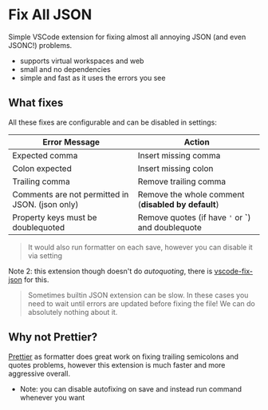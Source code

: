 # Fix All JSON

Simple VSCode extension for fixing almost all annoying JSON (and even JSONC!) problems.

- supports virtual workspaces and web
- small and no dependencies
- simple and fast as it uses the errors you see

<!-- TODO about code fixes -->

## What fixes

All these fixes are configurable and can be disabled in settings:

| Error Message                                   | Action                                               |
| ----------------------------------------------- | ---------------------------------------------------- |
| Expected comma                                  | Insert missing comma                                 |
| Colon expected                                  | Insert missing colon                                 |
| Trailing comma                                  | Remove trailing comma                                |
| Comments are not permitted in JSON. (json only) | Remove the whole comment (**disabled by default**)   |
| Property keys must be doublequoted              | Remove quotes (if have `'` or **`**) and doublequote |

> It would also run formatter on each save, however you can disable it via setting

Note 2: this extension though doesn't do *autoquoting*, there is [vscode-fix-json](https://github.com/oliversturm/vscode-fix-json) for this.

> Sometimes builtin JSON extension can be slow. In these cases you need to wait until errors are updated before fixing the file! We can do absolutely nothing about it.

## Why not Prettier?

[Prettier](https://marketplace.visualstudio.com/items?itemName=esbenp.prettier-vscode) as formatter does great work on fixing trailing semicolons and quotes problems, however this extension is much faster and more aggressive overall.

- Note: you can disable autofixing on save and instead run command whenever you want
